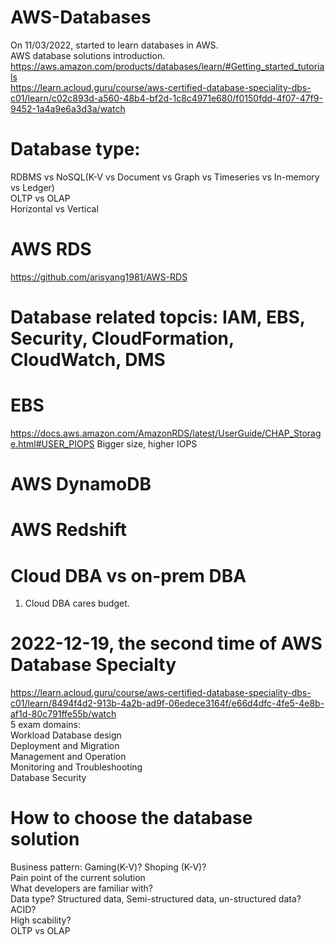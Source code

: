 # AWS-Databases
On 11/03/2022, started to learn databases in AWS. \
AWS database solutions introduction. \
https://aws.amazon.com/products/databases/learn/#Getting_started_tutorials \
https://learn.acloud.guru/course/aws-certified-database-speciality-dbs-c01/learn/c02c893d-a560-48b4-bf2d-1c8c4971e680/f0150fdd-4f07-47f9-9452-1a4a9e6a3d3a/watch
# Database type:
RDBMS vs NoSQL(K-V vs Document vs Graph vs Timeseries vs In-memory vs Ledger) \
OLTP vs OLAP \
Horizontal vs Vertical 


# AWS RDS
https://github.com/arisyang1981/AWS-RDS

# Database related topcis: IAM, EBS, Security, CloudFormation, CloudWatch, DMS

# EBS 
https://docs.aws.amazon.com/AmazonRDS/latest/UserGuide/CHAP_Storage.html#USER_PIOPS 
Bigger size, higher IOPS

# AWS DynamoDB

# AWS Redshift


# Cloud DBA vs on-prem DBA
1. Cloud DBA cares budget.


# 2022-12-19, the second time of AWS Database Specialty
https://learn.acloud.guru/course/aws-certified-database-speciality-dbs-c01/learn/8494f4d2-913b-4a2b-ad9f-06edece3164f/e66d4dfc-4fe5-4e8b-af1d-80c791ffe55b/watch \
5 exam domains: \
  Workload Database design \
  Deployment and Migration \
  Management and Operation \
  Monitoring and Troubleshooting \
  Database Security 
  
# How to choose the database solution
Business pattern: Gaming(K-V)? Shoping (K-V)?  
Pain point of the current solution \
What developers are familiar with? \
Data type? Structured data, Semi-structured data, un-structured data? \
ACID? \
High scability? \
OLTP vs OLAP


  
